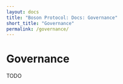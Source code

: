 ```yaml
---
layout: docs
title: "Boson Protocol: Docs: Governance"
short_title: "Governance"
permalink: /governance/
---
```

# Governance

TODO
